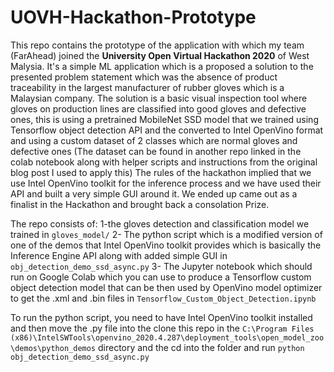 # UOVH-Hackathon-Prototype

This repo contains the prototype of the application with which my team (FarAhead) joined the **University Open Virtual Hackathon 2020** of West Malysia.
It's a simple ML application which is a proposed a solution to the presented problem statement which was the absence of product traceability in the largest manufacturer of rubber gloves which is a Malaysian company. The solution is a basic visual inspection tool where gloves on production lines are classified into good gloves and defective ones, this is using a pretrained MobileNet SSD model that we trained using Tensorflow object detection API and the converted to Intel OpenVino format and using a custom dataset of 2 classes  which are normal gloves and defective ones (The dataset can be found in another repo linked in the colab notebook along with helper scripts and instructions from the original blog post I used to apply this)
The rules of the hackathon implied that we use Intel OpenVino toolkit for the inference process and we have used their API and built a very simple GUI around it. We ended up came out as a finalist in the Hackathon and brought back a consolation 
Prize. 

The repo consists of: 
1-the gloves detection and classification model we trained in `gloves_model/` 
2- The python script which is a modified version of one of the demos that Intel OpenVino toolkit provides which is basically the Inference Engine  API along with added simple GUI in `obj_detection_demo_ssd_async.py` 
3- The Jupyter notebook which should run on Google Colab which you can use to produce a Tensorflow custom object detection model that can be then used by OpenVino model optimizer to get the .xml and .bin files in `Tensorflow_Custom_Object_Detection.ipynb`

To run the python script, you need to have Intel OpenVino toolkit installed and then move the .py file into the clone this repo in the `C:\Program Files (x86)\IntelSWTools\openvino_2020.4.287\deployment_tools\open_model_zoo\demos\python_demos` directory and the cd into the folder and run `python obj_detection_demo_ssd_async.py`
